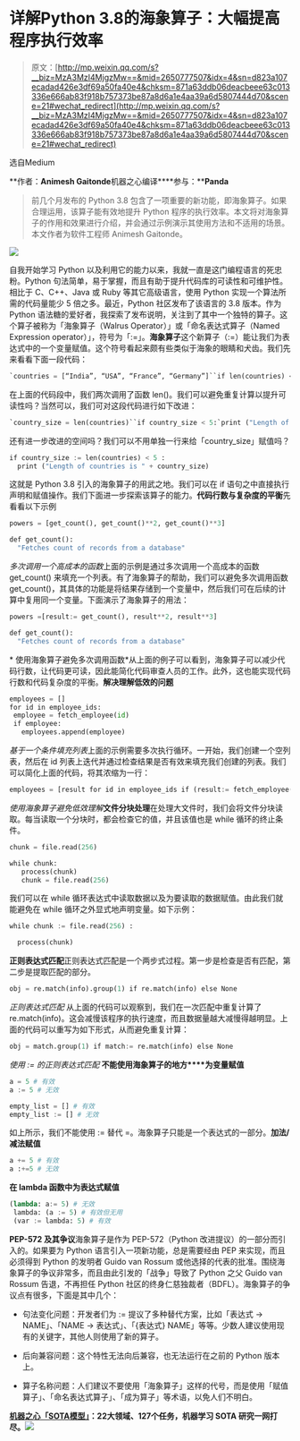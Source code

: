 # 详解Python 3.8的海象算子：大幅提高程序执行效率

> 原文：[http://mp.weixin.qq.com/s?__biz=MzA3MzI4MjgzMw==&mid=2650777507&idx=4&sn=d823a107ecadad426e3df69a50fa40e4&chksm=871a63ddb06deacbeee63c013336e666ab83f918b757373be87a8d6a1e4aa39a6d5807444d70&scene=21#wechat_redirect](http://mp.weixin.qq.com/s?__biz=MzA3MzI4MjgzMw==&mid=2650777507&idx=4&sn=d823a107ecadad426e3df69a50fa40e4&chksm=871a63ddb06deacbeee63c013336e666ab83f918b757373be87a8d6a1e4aa39a6d5807444d70&scene=21#wechat_redirect)

选自Medium

**作者：****Animesh Gaitonde****机器之心编译****参与：****Panda**

> 前几个月发布的 Python 3.8 包含了一项重要的新功能，即海象算子。如果合理运用，该算子能有效地提升 Python 程序的执行效率。本文将对海象算子的作用和效果进行介绍，并会通过示例演示其使用方法和不适用的场景。本文作者为软件工程师 Animesh Gaitonde。

![](../Images/fbe15272759a520bc269550c3de3f099.jpg)

自我开始学习 Python 以及利用它的能力以来，我就一直是这门编程语言的死忠粉。Python 句法简单，易于掌握，而且有助于提升代码库的可读性和可维护性。相比于 C、C++、Java 或 Ruby 等其它高级语言，使用 Python 实现一个算法所需的代码量能少 5 倍之多。最近，Python 社区发布了该语言的 3.8 版本。作为 Python 语法糖的爱好者，我探索了发布说明，关注到了其中一个独特的算子。这个算子被称为「海象算子（Walrus Operator）」或「命名表达式算子（Named Expression operator）」，符号为「:=」。**海象算子**这个新算子（:=）能让我们为表达式中的一个变量赋值。这个符号看起来颇有些类似于海象的眼睛和犬齿。我们先来看看下面一段代码：

```py
`countries = [“India”, “USA”, “France”, “Germany”]``if len(countries) < 5:``     print ("Length of countries is " + len(countries))`
```

在上面的代码段中，我们两次调用了函数 len()。我们可以避免重复计算以提升可读性吗？当然可以，我们可对这段代码进行如下改进：

```py
`country_size = len(countries)``if country_size < 5:`print ("Length of countries is " + country_size) 
```

还有进一步改进的空间吗？我们可以不用单独一行来给「country_size」赋值吗？

```py
if country_size := len(countries) < 5 :
  print ("Length of countries is " + country_size) 
```

这就是 Python 3.8 引入的海象算子的用武之地。我们可以在 if 语句之中直接执行声明和赋值操作。我们下面进一步探索该算子的能力。**代码行数与复杂度的平衡**先看看以下示例

```py
powers = [get_count(), get_count()**2, get_count()**3]

def get_count():
  "Fetches count of records from a database" 
```

*多次调用一个高成本的函数*上面的示例是通过多次调用一个高成本的函数 get_count() 来填充一个列表。有了海象算子的帮助，我们可以避免多次调用函数 get_count()，其具体的功能是将结果存储到一个变量中，然后我们可在后续的计算中复用同一个变量。下面演示了海象算子的用法：

```py
powers =[result:= get_count(), result**2, result**3]

def get_count():
  "Fetches count of records from a database" 
```

* 使用海象算子避免多次调用函数*从上面的例子可以看到，海象算子可以减少代码行数，让代码更可读，因此能简化代码审查人员的工作。此外，这也能实现代码行数和代码复杂度的平衡。**解决理解低效的问题**

```py
employees = []
for id in employee_ids:
 employee = fetch_employee(id)
 if employee:
   employees.append(employee) 
```

*基于一个条件填充列表*上面的示例需要多次执行循环。一开始，我们创建一个空列表，然后在 id 列表上迭代并通过检查结果是否有效来填充我们创建的列表。我们可以简化上面的代码，将其浓缩为一行：

```py
employees = [result for id in employee_ids if (result:= fetch_employee(id))] 
```

*使用海象算子避免低效理解***文件分块处理**在处理大文件时，我们会将文件分块读取。每当读取一个分块时，都会检查它的值，并且该值也是 while 循环的终止条件。

```py
chunk = file.read(256)

while chunk:
   process(chunk)
   chunk = file.read(256) 
```

我们可以在 while 循环表达式中读取数据以及为要读取的数据赋值。由此我们就能避免在 while 循环之外显式地声明变量。如下示例：

```py
while chunk := file.read(256) :

  process(chunk) 
```

**正则表达式匹配**正则表达式匹配是一个两步式过程。第一步是检查是否有匹配，第二步是提取匹配的部分。

```py
obj = re.match(info).group(1) if re.match(info) else None 
```

*正则表达式匹配*
从上面的代码可以观察到，我们在一次匹配中重复计算了 re.match(info)。这会减慢该程序的执行速度，而且数据量越大减慢得越明显。上面的代码可以重写为如下形式，从而避免重复计算：

```py
obj = match.group(1) if match:= re.match(info) else None 
```

*使用 := 的正则表达式匹配*
**不能使用海象算子的地方****为变量赋值**

```py
a = 5 # 有效
a := 5 # 无效 
```

```py
empty_list = [] # 有效
empty_list := [] # 无效 
```

如上所示，我们不能使用 := 替代 =。海象算子只能是一个表达式的一部分。**加法/减法赋值**

```py
a += 5 # 有效
a :+=5 # 无效 
```

**在 lambda 函数中为表达式赋值**

```py
(lambda: a:= 5) # 无效
 lambda: (a := 5) # 有效但无用
 (var := lambda: 5) # 有效 
```

**PEP-572 及其争议**海象算子是作为 PEP-572（Python 改进提议）的一部分而引入的。如果要为 Python 语言引入一项新功能，总是需要经由 PEP 来实现，而且必须得到 Python 的发明者 Guido van Rossum 或他选择的代表的批准。围绕海象算子的争议非常多，而且由此引发的「战争」导致了 Python 之父 Guido van Rossum 告退，不再担任 Python 社区的终身仁慈独裁者（BDFL）。海象算子的争议点有很多，下面是其中几个：

*   句法变化问题：开发者们为 := 提议了多种替代方案，比如「表达式 -> NAME」、「NAME -> 表达式」、「{表达式} NAME」等等。少数人建议使用现有的关键字，其他人则使用了新的算子。

*   后向兼容问题：这个特性无法向后兼容，也无法运行在之前的 Python 版本上。

*   算子名称问题：人们建议不要使用「海象算子」这样的代号，而是使用「赋值算子」、「命名表达式算子」、「成为算子」等术语，以免人们不明白。

**[机器之心「SOTA模型」](http://mp.weixin.qq.com/s?__biz=MzA3MzI4MjgzMw==&mid=2650770891&idx=1&sn=25bde35991047a997337c8dd25350089&chksm=871a49b5b06dc0a36fc3407e3643550ef97f72b007e67c4f4be250bfd60c9fdc5389624569c0&scene=21#wechat_redirect)****：****22****大领域、127个任务，机器学习 SOTA 研究一网打尽。****[![](../Images/b9b6a80298070cc7bfd0977f3781a267.jpg)](http://mp.weixin.qq.com/s?__biz=MzA3MzI4MjgzMw==&mid=2650770891&idx=1&sn=25bde35991047a997337c8dd25350089&chksm=871a49b5b06dc0a36fc3407e3643550ef97f72b007e67c4f4be250bfd60c9fdc5389624569c0&scene=21#wechat_redirect)**